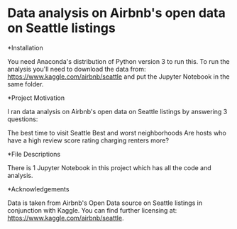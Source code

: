 # Data analysis on Airbnb's open data on Seattle listings

*Installation

You need Anaconda's distribution of Python version 3 to run this. To run  the analysis you'll need to download the data from: https://www.kaggle.com/airbnb/seattle and put the Jupyter Notebook in the same folder.

*Project Motivation

I ran data analysis on Airbnb's open data on Seattle listings by answering 3 questions:

The best time to visit Seattle
Best and worst neighborhoods
Are hosts who have a high review score rating charging renters more?

*File Descriptions

There is 1 Jupyter Notebook in this project which has all the code and analysis.

*Acknowledgements

Data is taken from Airbnb's Open Data source on Seattle listings in conjunction with Kaggle. 
You can find further licensing at: https://www.kaggle.com/airbnb/seattle.
